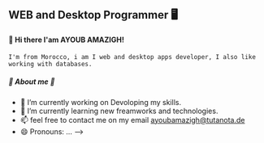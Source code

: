 <h2>WEB and Desktop Programmer 🖥</h2>

<h4>👋 Hi there I'am AYOUB AMAZIGH!</h4>

    I'm from Morocco, i am I web and desktop apps developer, I also like working with databases.

<h5>📖 About me 📖</h5>

- 🔭 I’m currently working on Devoloping my skills.
- 🌱 I’m currently learning new freamworks and technologies.
- 📫 feel free to contact me on my email <a mailto='ayoubamazigh@tutanota.de' >ayoubamazigh@tutanota.de</a>
- 😄 Pronouns: ...
-->
